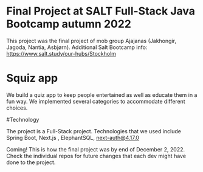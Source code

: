 # Final Project at SALT Full-Stack Java Bootcamp autumn 2022


This project was the final project of mob group Ajajanas (Jakhongir, Jagoda, Nantia, Asbjørn). Additional Salt Bootcamp info: https://www.salt.study/our-hubs/Stockholm

# Squiz app 
We build a quiz app to keep people entertained as well as educate them in a fun way. We implemented several categories to accommodate different choices. 

#Technology

The project is a Full-Stack project. Technologies that we used include Spring Boot, Next.js , ElephantSQL, next-auth@4.17.0

Coming!
This is how the final project was by end of December 2, 2022. Check the individual repos for future changes that each dev might have done to the project.
